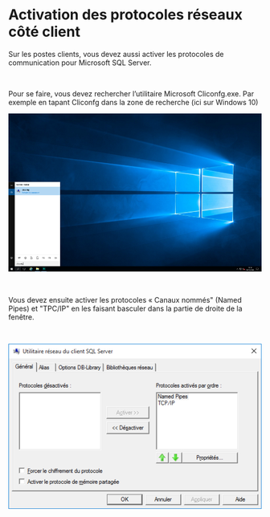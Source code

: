 # Activation des protocoles réseaux côté client

Sur les postes clients, vous devez aussi activer les protocoles de communication 
 pour Microsoft SQL Server.


 


Pour se faire, vous devez rechercher 
 l’utilitaire Microsoft Cliconfg.exe. 
 Par exemple en tapant Cliconfg dans la zone de recherche (ici sur Windows 
 10)


![](../../assets/images/07/3/RechercheCliConfg.png)


 


Vous devez ensuite activer les 
 protocoles « Canaux nommés" (Named 
 Pipes) et "TPC/IP" en 
 les faisant basculer dans la partie de droite de la fenêtre.


 


![](../../assets/images/07/3/ActivationProtocoles.png)


  




